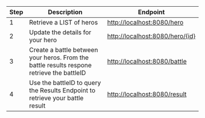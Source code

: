 | **Step** | **Description** | **Endpoint** |
| --- | --- | --- |
| 1 | Retrieve a LIST of heros | [http://localhost:8080/hero](http://localhost:8080/hero) |
| 2 | Update the details for your hero | [http://localhost:8080/hero/{id}](http://localhost:8080/hero/%7Bid%7D) |
| 3 | Create a battle between your heros. From the battle results respone retrieve the battleID |[http://localhost:8080/battle](http://localhost:8080/battle) 
| 4 | Use the battleID to query the Results Endpoint to retrieve your battle result | [http://localhost:8080/result](http://localhost:8080/result) |